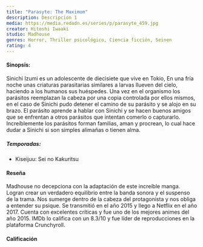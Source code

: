 ```yaml
---
title: "Parasyte: The Maximum"
description: Descripcion 1
media: https://media.redadn.es/series/p/parasyte_459.jpg
creator: Hitoshi Iwaaki
studio: Madhouse
genres: Horror,​ Thriller psicológico, Ciencia ficción, Seinen
rating: 4
---
```


#### Sinopsis:
Sinichi Izumi es un adolescente de diecisiete que vive en Tokio, En una fría noche unas criaturas parasitarias similares a larvas llueven del cielo, haciendo a los humanos sus huéspedes. Una vez en el organismo los parásitos reemplazan la cabeza por una copia controlada por ellos mismos, en el caso de Sinichi pudo detener el camino de su parásito y se alojo en su brazo. El parásito aprende a hablar con Sinichi y se hacen buenos amigos que se enfrentan a otros parásitos que intentan comerlo o capturarlo. Increíblemente los parásitos forman familias, aman y procrean, lo cual hace dudar a Sinichi si son simples alimañas o tienen alma.

##### Temporadas:

* Kiseijuu: Sei no Kakuritsu

#### Reseña
Madhouse no decepciona con la adaptación de este increíble manga. Logran crear un verdadero equilibrio entre la banda sonora y el suspenso de la trama. Nos sumerge dentro de la cabeza del protagonista y nos obliga a entender su psique. Se transmitió en el año 2015 y llego a Netflix en el año 2017. Cuenta con excelentes críticas y fue uno de los mejores animes del año 2015. IMDb lo califica con un 8.3/10 y fue líder de reproducciones en la plataforma Crunchyroll.

#### Calificación